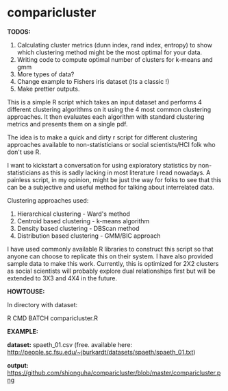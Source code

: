 comparicluster
==============

<b>TODOS:</b>

1. Calculating cluster metrics (dunn index, rand index, entropy) to show which clustering method might be the most optimal for your data.
2. Writing code to compute optimal number of clusters for k-means and gmm
3. More types of data?
4. Change example to Fishers iris dataset (its a classic !)
5. Make prettier outputs.

This is a simple R script which takes an input dataset and performs 4 different clustering algorithms on it using the 4 most common clustering approaches. It then evaluates each algorithm with standard clustering metrics and presents them on a single pdf.

The idea is to make a quick and dirty r script for different clustering approaches available to non-statisticians or social scientists/HCI folk who don't use R. 

I want to kickstart a conversation for using exploratory statistics by non-statisticians as this is sadly lacking in most literature I read nowadays. A painless script, in my opinion, might be just the way for folks to see that this can be a subjective and useful method for talking about interrelated data.

Clustering approaches used:

1. Hierarchical clustering - Ward's method
2. Centroid based clustering - k-means algorithm
3. Density based clustering - DBScan method
4. Distribution based clustering - GMM/BIC approach

I have used commonly available R libraries to construct this script so that anyone can choose to replicate this on their system. I have also provided sample data to make this work. Currently, this is optimized for 2X2 clusters as social scientists will probably explore dual relationships first but will be extended to 3X3 and 4X4 in the future.

<b>HOWTOUSE:</b>

In directory with dataset:

R CMD BATCH comparicluster.R

<b>EXAMPLE:</b>

<b>dataset:</b> spaeth_01.csv (free. available here: http://people.sc.fsu.edu/~jburkardt/datasets/spaeth/spaeth_01.txt)

<b>output:</b> https://github.com/shionguha/comparicluster/blob/master/comparicluster.png
